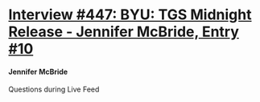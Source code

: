# [Interview #447: BYU: TGS Midnight Release - Jennifer McBride, Entry #10](https://www.theoryland.com/intvmain.php?i=447#10)

#### Jennifer McBride

Questions during Live Feed

